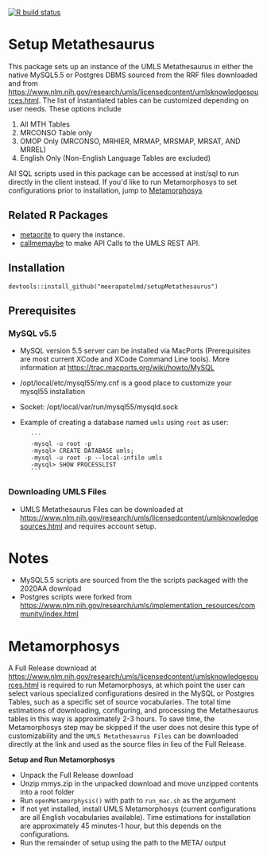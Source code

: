 <!-- badges: start -->
  [![R build status](https://github.com/meerapatelmd/setupMetathesaurus/workflows/R-CMD-check/badge.svg)](https://github.com/meerapatelmd/setupMetathesaurus/actions)
  <!-- badges: end -->

# Setup Metathesaurus  
This package sets up an instance of the UMLS Metathesaurus in either the native MySQL5.5 or Postgres DBMS sourced from the RRF files downloaded and from https://www.nlm.nih.gov/research/umls/licensedcontent/umlsknowledgesources.html. The list of instantiated tables can be customized depending on user needs. These options include      

1. All MTH Tables
1. MRCONSO Table only     
1. OMOP Only (MRCONSO, MRHIER, MRMAP, MRSMAP, MRSAT, AND MRREL)      
1. English Only (Non-English Language Tables are excluded)     

All SQL scripts used in this package can be accessed at inst/sql to run directly in the client instead. If you'd like to run Metamorphosys to set configurations prior to installation, jump to [Metamorphosys](#metamorphosys)  

## Related R Packages   

* [metaorite](https://github.com/meerapatelmd/metaorite/blob/master/README.md) to query the instance.   
* [callmemaybe](https://github.com/meerapatelmd/callMeMaybe/blob/master/README.md) to make API Calls to the UMLS REST API.    


## Installation    
```
devtools::install_github("meerapatelmd/setupMetathesaurus")
```

## Prerequisites      
### MySQL v5.5        
* MySQL version 5.5 server can be installed via MacPorts (Prerequisites are most current XCode and XCode Command Line tools). More information at https://trac.macports.org/wiki/howto/MySQL   
* /opt/local/etc/mysql55/my.cnf is a good place to customize your mysql55 installation    
* Socket: /opt/local/var/run/mysql55/mysqld.sock   
* Example of creating a database named `umls` using `root` as user:    

         ```
         -mysql -u root -p  
         -mysql> CREATE DATABASE umls;  
         -mysql -u root -p --local-infile umls  
         -mysql> SHOW PROCESSLIST
         ```  
         
### Downloading UMLS Files   
* UMLS Metathesaurus Files can be downloaded at https://www.nlm.nih.gov/research/umls/licensedcontent/umlsknowledgesources.html and requires account setup.   

# Notes   
* MySQL5.5 scripts are sourced from the the scripts packaged with the 2020AA download   
* Postgres scripts were forked from https://www.nlm.nih.gov/research/umls/implementation_resources/community/index.html    

# Metamorphosys    
A Full Release download at https://www.nlm.nih.gov/research/umls/licensedcontent/umlsknowledgesources.html is required to run Metamorphosys, at which point the user can select various specialized configurations desired in the MySQL or Postgres Tables, such as a specific set of source vocabularies. The total time estimations of downloading, configuring, and processing the Metathesaurus tables in this way is approximately 2-3 hours. To save time, the Metamorphosys step may be skipped if the user does not desire this type of customizability and the `UMLS Metathesaurus Files` can be downloaded directly at the link and used as the source files in lieu of the Full Release.    
    

**Setup and Run Metamorphosys**        
* Unpack the Full Release download    
* Unzip mmys.zip in the unpacked download and move unzipped contents into a root folder  
* Run `openMetamorphysis()` with path to `run_mac.sh` as the argument  
* If not yet installed, install UMLS Metamorphosys (current configurations are all English vocabularies available). Time estimations for installation are approximately 45 minutes-1 hour, but this depends on the configurations.    
* Run the remainder of setup using the path to the META/ output    
